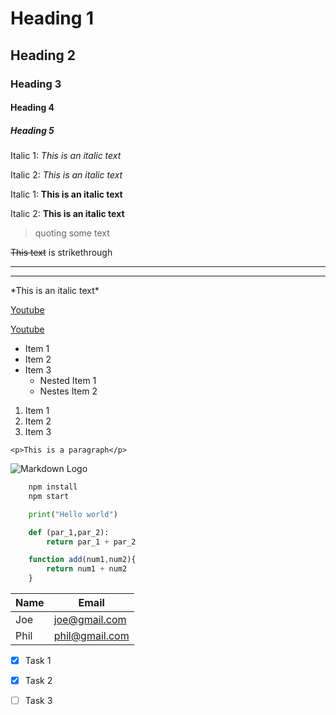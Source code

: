 <!--Headings-->
# Heading 1
## Heading 2
### Heading 3
#### Heading 4
##### Heading 5

<!--Italics-->
Italic 1: *This is an italic text*

Italic 2: _This is an italic text_

<!--Strong-->
Italic 1: **This is an italic text**

Italic 2: __This is an italic text__

<!--quotes-->
> quoting some text

<!--strikethrough-->
~~This text~~ is strikethrough

<!--Horizontal rule-->
___
- - -
<!--showing the char-->

\*This is an italic text\*

<!--links-->

[Youtube](http://www.youtube.com)

<!--links with hover text-->

[Youtube](http://www.youtube.com
"Youtube")

<!--unordered list-->

* Item 1
* Item 2
* Item 3
    * Nested Item 1
    * Nestes Item 2

<!--ordered list-->

1. Item 1
1. Item 2
1. Item 3

<!--Inline code block-->
`<p>This is a paragraph</p>`

<!--Images-->

![Markdown Logo](https://markdown-here.com/img/icon256.png)

<!--Github Markdown-->

<!--Code Bloack(specify the language)-->

```bash
    npm install
    npm start
```
```python
    print("Hello world")

    def (par_1,par_2):
        return par_1 + par_2

```

```javascript
    function add(num1,num2){
        return num1 + num2
    }

```

<!--Table-->

| Name    | Email          |
|---------|----------------|
| Joe     | joe@gmail.com  |
| Phil    | phil@gmail.com |

<!--Task Lists-->

* [x] Task 1
* [x] Task 2
* [ ] Task 3



